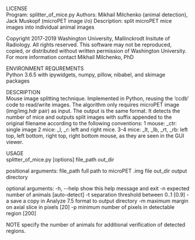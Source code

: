 LICENSE<br>
Program: splitter_of_mice.py
Authors: Mikhail Milchenko (animal detection), Jack Muskopf (microPET image i/o)
Description: split microPET mice images into individual animal images

Copyright 2017-2019
Washington University, Mallinckrodt Insitute of Radiology. All rights reserved. 
This software may not be reproduced, copied, or distributed without written permission of Washington University. 
For more information contact Mikhail Milchenko, PhD

ENVIRONMENT REQUREMENTS<br>
Python 3.6.5 with ipywidgets, numpy, pillow, nibabel, and skimage packages

DESCRIPTION<br>
Mouse image splitting technique. Implemented in Python, reusing the ‘ccdb’ code to read/write images. 
The algorithm only requires microPET image (img/img.hdr pair) as input. The output is the same format. It detects the number of mice and outputs split images with suffix appended to the original filename according to the following conventions:
1 mouse: _ctr: single image 
2 mice: _l, _r: left and right mice.
3-4 mice: _lt, _lb, _rt, _rb: left top, left bottom, right top, right bottom mouse, as they are seen in the GUI viewer.

USAGE<br>
splitter_of_mice.py [options] file_path out_dir

positional arguments:
  file_path   full path to microPET .img file
  out_dir     output directory

optional arguments:
  -h, --help  show this help message and exit
  -n <int>    expected number of animals [auto-detect]
  -t <float>  separation threshold between 0..1 [0.9]
  -a          save a copy in Analyze 7.5 format to output directory
  -m <int>    maximum margin on axial slice in pixels [20]
  -p <int>    minimum number of pixels in detectable region [200]
  
NOTE specify the number of animals for additional verification of detected regions. 

